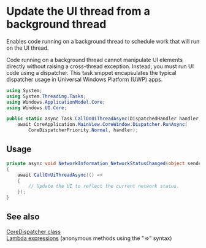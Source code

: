 # Update the UI thread from a background thread

Enables code running on a background thread to schedule work that will run on the UI thread.

Code running on a background thread cannot manipulate UI elements directly without raising 
a cross-thread exception. Instead, you must run UI code using a dispatcher. This task snippet
encapsulates the typical dispatcher usage in Universal Windows Platform (UWP) apps. 

```C#
using System;
using System.Threading.Tasks;
using Windows.ApplicationModel.Core;
using Windows.UI.Core;

public static async Task CallOnUiThreadAsync(DispatchedHandler handler) => 
    await CoreApplication.MainView.CoreWindow.Dispatcher.RunAsync(
        CoreDispatcherPriority.Normal, handler);
```

## Usage

```C#
private async void NetworkInformation_NetworkStatusChanged(object sender)
{
    await CallOnUiThreadAsync(() =>
    {
        // Update the UI to reflect the current network status. 
    });
}
```

## See also

[CoreDispatcher class](https://msdn.microsoft.com/library/windows/apps/windows.ui.core.coredispatcher.aspx)  
[Lambda expressions](https://msdn.microsoft.com/library/bb397687.aspx) (anonymous methods using the "=>" syntax)  
